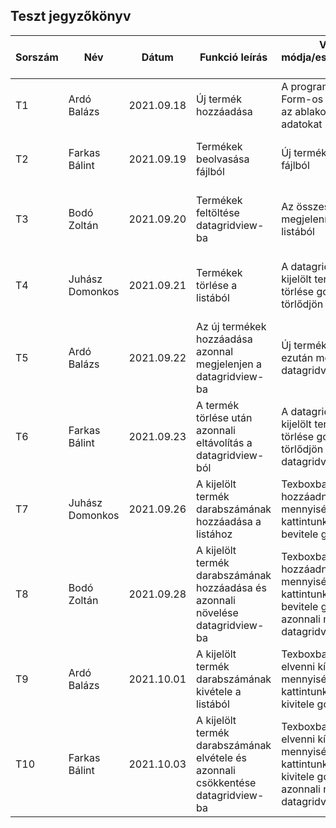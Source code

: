 ## Teszt jegyzőkönyv



| Sorszám                  |    Név                   |  Dátum     | Funkció leírás  	| Vizsgálat módja/eszköze,részletes leírása	|Elvárt eredmény	|Eredmény	|Verzió	|
|----------------|-------------------------------|-----------------------------|-----------------------------|-----------------------------|-----------------------------|-----------------------------|-----------------------------|
|T1|Ardó Balázs|2021.09.18|Új termék hozzáadása|A program megnyit egy új Form-os ablakot, és ezen az ablakon a szükséges adatokat megadja.|Termék kiírása fájlba|Termék sikeres kiírása fájlba|1.0|
|T2|Farkas Bálint|2021.09.19|Termékek beolvasása fájlból|Új termék beolvasása fájlból|Termékek listájába megtalálható az új termék|Termék sikeres beolvasása fájlból|1.0|
|T3|Bodó Zoltán|2021.09.20|Termékek feltöltése datagridview-ba|Az összes termék megjelenítése a termékek listából|Termékek megjelenítése datagridviewba|Termékek lista sikeres feltöltése datagridview-ba|1.0|
|T4|Juhász Domonkos|2021.09.21|Termékek törlése a listából|A datagridview-ba kijelölt termék a termékek törlése gomb után törlődjön a listából|A kijelölt termék azonnali törlése a listából és a fájlból|A kijelölt termék sikeres törlése a listából|1.0|
|T5|Ardó Balázs|2021.09.22|Az új termékek hozzáadása azonnal megjelenjen a datagridview-ba|Új termék hozzáadása ezután megtekintés datagridview-ban|A termékek lista frissüljön datagridview-ba|---------------|1.0|
|T6|Farkas Bálint|2021.09.23|A termék törlése után azonnali eltávolítás a datagridview-ból|A datagridview-ba kijelölt termék a termékek törlése gomb után törlődjön a listából és a datagridview-ból|A kiejlölt termék azonnali eltávolítása a datagridview-ból|---------------|1.0|
|T7|Juhász Domonkos|2021.09.26|A kijelölt termék darabszámának hozzáadása a listához|Texboxba megadjuk a hozzáadni kívánt mennyiséget. Ezután kattintunk a termék bevitele gombra|A listában akijelölt termék darabszámának növelése|---------------|1.0|
|T8|Bodó Zoltán|2021.09.28|A kijelölt termék darabszámának hozzáadása és azonnali növelése datagridview-ba|Texboxba megadjuk a hozzáadni kívánt mennyiséget. Ezután kattintunk a termék bevitele gombra és azonnali megjelenítés datagridview-ba|A módosított termék azonnali megjelenítése|---------------|1.0|
|T9|Ardó Balázs|2021.10.01|A kijelölt termék darabszámának kivétele a listából|Texboxba megadjuk a elvenni kívánt mennyiséget. Ezután kattintunk a termék kivitele gombra|A listában a kijelölt termék darabszámának csökkentése.|---------------|1.0|
|T10|Farkas Bálint|2021.10.03|A kijelölt termék darabszámának elvétele és azonnali csökkentése datagridview-ba|Texboxba megadjuk az elvenni kívánt mennyiséget. Ezután kattintunk a termék kivitele gombra és azonnali megjelenítés datagridview-ba.|A módosított termék azonnali megjelenítése|---------------|1.0|
